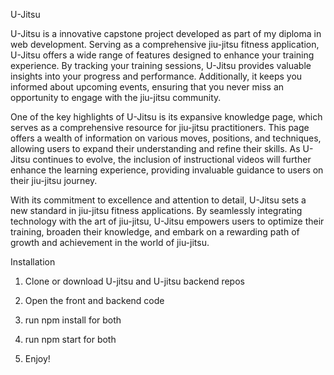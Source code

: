 U-Jitsu

U-Jitsu is a innovative capstone project developed as part of my diploma in web development. Serving as a comprehensive jiu-jitsu fitness application, U-Jitsu offers a wide range of features designed to enhance your training experience. By tracking your training sessions, U-Jitsu provides valuable insights into your progress and performance. Additionally, it keeps you informed about upcoming events, ensuring that you never miss an opportunity to engage with the jiu-jitsu community.

One of the key highlights of U-Jitsu is its expansive knowledge page, which serves as a comprehensive resource for jiu-jitsu practitioners. This page offers a wealth of information on various moves, positions, and techniques, allowing users to expand their understanding and refine their skills. As U-Jitsu continues to evolve, the inclusion of instructional videos will further enhance the learning experience, providing invaluable guidance to users on their jiu-jitsu journey.

With its commitment to excellence and attention to detail, U-Jitsu sets a new standard in jiu-jitsu fitness applications. By seamlessly integrating technology with the art of jiu-jitsu, U-Jitsu empowers users to optimize their training, broaden their knowledge, and embark on a rewarding path of growth and achievement in the world of jiu-jitsu.

Installation 
1. Clone or download U-jitsu and U-jitsu backend repos

2. Open the front and backend code

3. run npm install for both
   
4. run npm start for both

5. Enjoy!
